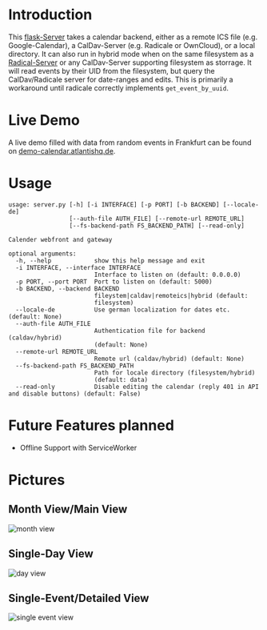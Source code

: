 # Introduction
This [flask-Server](https://www.palletsprojects.com/p/flask/) takes a calendar backend, either as a remote ICS file (e.g. Google-Calendar), a CalDav-Server (e.g. Radicale or OwnCloud), or a local directory. It can also run in hybrid mode when on the same filesystem as a [Radical-Server](https://radicale.org/) or any CalDav-Server supporting filesystem as storrage. It will read events by their UID from the filesystem, but query the CalDav/Radicale server for date-ranges and edits. This is primarily a workaround until radicale correctly implements `get_event_by_uuid`.

# Live Demo
A live demo filled with data from random events in Frankfurt can be found on [demo-calendar.atlantishq.de](https://demo-calendar.atlantishq.de). 

# Usage

    usage: server.py [-h] [-i INTERFACE] [-p PORT] [-b BACKEND] [--locale-de]
                     [--auth-file AUTH_FILE] [--remote-url REMOTE_URL]
                     [--fs-backend-path FS_BACKEND_PATH] [--read-only]
    
    Calender webfront and gateway
    
    optional arguments:
      -h, --help            show this help message and exit
      -i INTERFACE, --interface INTERFACE
                            Interface to listen on (default: 0.0.0.0)
      -p PORT, --port PORT  Port to listen on (default: 5000)
      -b BACKEND, --backend BACKEND
                            fileystem|caldav|remoteics|hybrid (default:
                            filesystem)
      --locale-de           Use german localization for dates etc. (default: None)
      --auth-file AUTH_FILE
                            Authentication file for backend (caldav/hybrid)
                            (default: None)
      --remote-url REMOTE_URL
                            Remote url (caldav/hybrid) (default: None)
      --fs-backend-path FS_BACKEND_PATH
                            Path for locale directory (filesystem/hybrid)
                            (default: data)
      --read-only           Disable editing the calendar (reply 401 in API and disable buttons) (default: False)

# Future Features planned
* Offline Support with ServiceWorker

# Pictures
## Month View/Main View
![month view](https://media.atlantishq.de/month-view.png)

## Single-Day View
![day view](https://media.atlantishq.de/day-view.png)

## Single-Event/Detailed View
![single event view](https://media.atlantishq.de/event-view.png)
